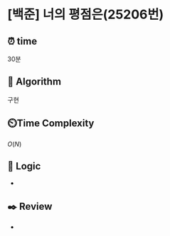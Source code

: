 # [백준]  너의 평점은(25206번)

## ⏰  **time**

30분

## :pushpin: **Algorithm**

구현

## ⏲️**Time Complexity**

$O(N)$

## :round_pushpin: **Logic**

- 

## :black_nib: **Review**

- 
